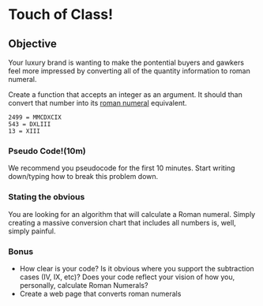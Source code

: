 # Touch of Class!

## Objective
Your luxury brand is wanting to make the pontential buyers and gawkers feel more impressed by converting all of 
the quantity information to roman numeral. 

Create a function that accepts an integer as an argument. It should than convert that number into its [roman numeral](https://en.wikipedia.org/wiki/Roman_numerals) equivalent.

```
2499 = MMCDXCIX
543 = DXLIII
13 = XIII
```

### Pseudo Code!(10m)

We recommend you pseudocode for the first 10 minutes. Start writing down/typing how to break this problem down.

### Stating the obvious

You are looking for an algorithm that will calculate a Roman numeral.  Simply creating a massive conversion chart that includes all numbers is, well, simply painful.

### Bonus

- How clear is your code?  Is it obvious where you support the subtraction cases (IV, IX, etc)?  Does your code reflect your vision of how you, personally, calculate Roman Numerals?
- Create a web page that converts roman numerals
